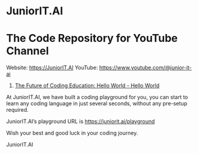 # JuniorIT.AI 
# The Code Repository for YouTube Channel

Website: https://JuniorIT.AI
YouTube: https://www.youtube.com/@junior-it-ai

1. [The Future of Coding Education: Hello World - Hello World](01-hello-world)


At JuniorIT.AI, we have built a coding playground for you, you can start to learn any coding language in just several seconds, without any pre-setup required.  

JuniorIT.AI’s playground URL is https://juniorit.ai/playground

Wish your best and good luck in your coding journey.

JuniorIT.AI
